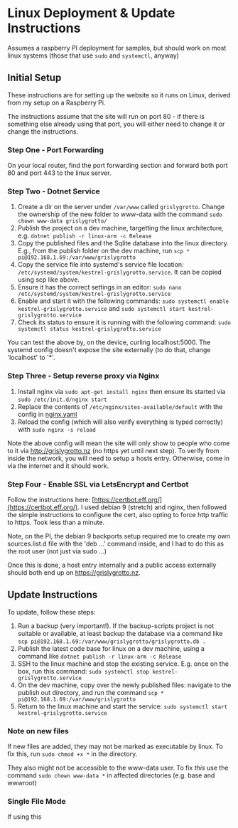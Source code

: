# Linux Deployment & Update Instructions

Assumes a raspberry PI deployment for samples, but should work on most linux systems (those that use `sudo` and `systemctl`, anyway)

## Initial Setup

These instructions are for setting up the website so it runs on Linux, derived from my setup on a Raspberry Pi.

The instructions assume that the site will run on port 80 - if there is something else already using that port, you will either need to change it or change the instructions.

### Step One - Port Forwarding

On your local router, find the port forwarding section and forward both port 80 and port 443 to the linux server.

### Step Two - Dotnet Service

1. Create a dir on the server under `/var/www` called `grislygrotto`. Change the ownership of the new folder to www-data with the command `sudo chown www-data grislygrotto/`
2. Publish the project on a dev machine, targetting the linux architecture, e.g. `dotnet publish -r linux-arm -c Release`
3. Copy the published files and the Sqlite database into the linux directory. E.g., from the publish folder on the dev machine, run `scp * pi@192.168.1.69:/var/www/grislygrotto`
3. Copy the service file into systemd's service file location: `/etc/systemd/system/kestrel-grislygrotto.service`. It can be copied using scp like above.
4. Ensure it has the correct settings in an editor: `sudo nano /etc/systemd/system/kestrel-grislygrotto.service`
5. Enable and start it with the following commands: `sudo systemctl enable kestrel-grislygrotto.service` and `sudo systemctl start kestrel-grislygrotto.service`
6. Check its status to ensure it is running with the following command: `sudo systemctl status kestrel-grislygrotto.service`

You can test the above by, on the device, curling localhost:5000. The systemd config doesn't expose the site externally (to do that, change 'localhost' to '*'.

### Step Three - Setup reverse proxy via Nginx

1. Install nginx via `sudo apt-get install nginx` then ensure its started via `sudo /etc/init.d/nginx start`
2. Replace the contents of `/etc/nginx/sites-available/default` with the config in [nginx.yaml](./nginx.yaml)
3. Reload the config (which will also verify everything is typed correctly) with `sudo nginx -s reload`

Note the above config will mean the site will only show to people who come to it via http://grislygrotto.nz (no https yet until next step). To verify from inside the network, you will need to setup a hosts entry. Otherwise, come in via the internet and it should work.

### Step Four - Enable SSL via LetsEncrypt and Certbot

Follow the instructions here: [https://certbot.eff.org/](https://certbot.eff.org/). I used debian 9 (stretch) and nginx, then followed the simple instructions to configure the cert, also opting to force http traffic to https. Took less than a minute.

Note, on the PI, the debian 9 backports setup required me to create my own sources.list.d file with the 'deb ...' command inside, and I had to do this as the root user (not just via sudo ...)

Once this is done, a host entry internally and a public access externally should both end up on https://grislygrotto.nz.

## Update Instructions

To update, follow these steps:

1. Run a backup (very important!). If the backup-scripts project is not suitable or available, at least backup the database via a command like `scp pi@192.168.1.69:/var/www/grislygrotto/grislygrotto.db .`
2. Publish the latest code base for linux on a dev machine, using a command like `dotnet publish -r linux-arm -c Release`
3. SSH to the linux machine and stop the existing service. E.g. once on the box, run this command: `sudo systemctl stop kestrel-grislygrotto.service`
4. On the dev machine, copy over the newly published files: navigate to the publish out directory, and run the command `scp * pi@192.168.1.69:/var/www/grislygrotto`
5. Return to the linux machine and start the service: `sudo systemctl start kestrel-grislygrotto.service`

### Note on new files

If new files are added, they may not be marked as executable by linux. To fix this, run `sudo chmod +x *` in the directory.

They also might not be accessible to the www-data user. To fix _this_ use the command `sudo chown www-data *` in affected directories (e.g. base and wwwroot)

### Single File Mode

If using this 